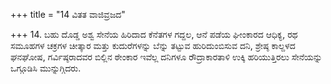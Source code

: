 +++
title = "14 ವಿತತ ವಾಜಿವ್ರಜದ"

+++
14. ಬಹು ದೊಡ್ಡ ಅಶ್ವ ಸೇನೆಯ ಹಿರಿದಾದ ಕೆನೆತಗಳ ಗದ್ದಲ, ಆನೆ ಪಡೆಯ ಘೀಂಕಾರದ ಆಧಿಕ್ಯ, ರಥ ಸಮೂಹಗಳ ಚಕ್ರಗಳ ಚೀತ್ಕಾರ ಮತ್ತು ಕುದುರೆಗಳನ್ನು ಬೆನ್ನು ತಟ್ಟುವ ಹುರಿದುಂಬಿಸುವ ದನಿ, ಶ್ರೇಷ್ಠ ಕಾಲ್ದಳದ ಘನಘೋಷ, ಗರ್ವಿಷ್ಠರಾದವರ ಬಿಲ್ಲಿನ ಠೇಂಕಾರ ಇವೆಲ್ಲ ದನಿಗಳೂ ರೌದ್ರಾಕಾರತಾಳಿ ಉಕ್ಕಿ ಹರಿಯುತ್ತಿರಲು ಸೇನೆಯನ್ನು ಒಗ್ಗೂಡಿಸಿ ಮುನ್ನುಗ್ಗಿದರು.